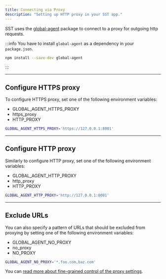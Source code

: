 ```yaml
---
title: Connecting via Proxy
description: "Setting up HTTP proxy in your SST app."
---
```


SST uses the [global-agent](https://www.npmjs.com/package/global-agent) package to connect to a proxy for outgoing http requests.

:::info
You have to install `global-agent` as a dependency in your `package.json`.
```bash
npm install --save-dev global-agent
```
:::

---

## Configure HTTPS proxy

To configure HTTPS proxy, set one of the following environment variables:
-  GLOBAL_AGENT_HTTPS_PROXY
-  https_proxy
-  HTTP_PROXY

```bash
GLOBAL_AGENT_HTTPS_PROXY='https://127.0.0.1:8001'
```

---

## Configure HTTP proxy

Similarly to configure HTTP proxy, set one of the following environment variables:
-  GLOBAL_AGENT_HTTP_PROXY
-  http_proxy
-  HTTP_PROXY

```bash
GLOBAL_AGENT_HTTP_PROXY='http://127.0.0.1:8001'
```

---

## Exclude URLs

You can also specify a pattern of URLs that should be excluded from proxying by setting one of the following environment variables:
- GLOBAL_AGENT_NO_PROXY
- no_proxy
- NO_PROXY

```bash
GLOBAL_AGENT_NO_PROXY='*.foo.com,baz.com'
```

You can [read more about fine-grained control of the proxy settings](https://www.npmjs.com/package/global-agent).